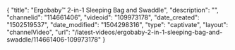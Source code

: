 {
    "title": "Ergobaby&trade; 2-in-1 Sleeping Bag and Swaddle",
    "description": "",
    "channelid": "114661406",
    "videoid": "109973178",
    "date_created": "1502519537",
    "date_modified": "1504298316",
    "type": "captivate",
    "layout": "channelVideo",
    "url": "\/latest-videos\/ergobaby-2-in-1-sleeping-bag-and-swaddle\/114661406-109973178"
}